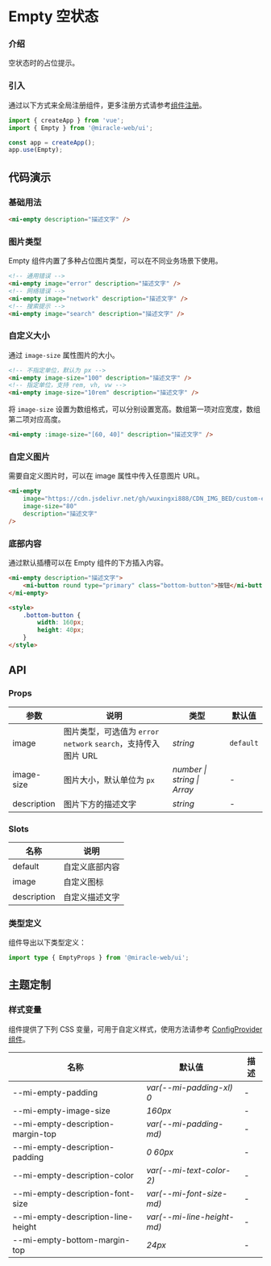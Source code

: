 # Empty 空状态

### 介绍

空状态时的占位提示。

### 引入

通过以下方式来全局注册组件，更多注册方式请参考[组件注册](#/zh-CN/advanced-usage#zu-jian-zhu-ce)。

```js
import { createApp } from 'vue';
import { Empty } from '@miracle-web/ui';

const app = createApp();
app.use(Empty);
```

## 代码演示

### 基础用法

```html
<mi-empty description="描述文字" />
```

### 图片类型

Empty 组件内置了多种占位图片类型，可以在不同业务场景下使用。

```html
<!-- 通用错误 -->
<mi-empty image="error" description="描述文字" />
<!-- 网络错误 -->
<mi-empty image="network" description="描述文字" />
<!-- 搜索提示 -->
<mi-empty image="search" description="描述文字" />
```

### 自定义大小

通过 `image-size` 属性图片的大小。

```html
<!-- 不指定单位，默认为 px -->
<mi-empty image-size="100" description="描述文字" />
<!-- 指定单位，支持 rem, vh, vw -->
<mi-empty image-size="10rem" description="描述文字" />
```

将 `image-size` 设置为数组格式，可以分别设置宽高。数组第一项对应宽度，数组第二项对应高度。

```html
<mi-empty :image-size="[60, 40]" description="描述文字" />
```

### 自定义图片

需要自定义图片时，可以在 image 属性中传入任意图片 URL。

```html
<mi-empty
    image="https://cdn.jsdelivr.net/gh/wuxingxi888/CDN_IMG_BED/custom-empty-image.png"
    image-size="80"
    description="描述文字"
/>
```

### 底部内容

通过默认插槽可以在 Empty 组件的下方插入内容。

```html
<mi-empty description="描述文字">
    <mi-button round type="primary" class="bottom-button">按钮</mi-button>
</mi-empty>

<style>
    .bottom-button {
        width: 160px;
        height: 40px;
    }
</style>
```

## API

### Props

| 参数 | 说明 | 类型 | 默认值 |
| --- | --- | --- | --- |
| image | 图片类型，可选值为 `error` `network` `search`，支持传入图片 URL | _string_ | `default` |
| image-size | 图片大小，默认单位为 `px` | _number \| string \| Array_ | - |
| description | 图片下方的描述文字 | _string_ | - |

### Slots

| 名称        | 说明           |
| ----------- | -------------- |
| default     | 自定义底部内容 |
| image       | 自定义图标     |
| description | 自定义描述文字 |

### 类型定义

组件导出以下类型定义：

```ts
import type { EmptyProps } from '@miracle-web/ui';
```

## 主题定制

### 样式变量

组件提供了下列 CSS 变量，可用于自定义样式，使用方法请参考 [ConfigProvider 组件](#/zh-CN/config-provider)。

| 名称                               | 默认值                     | 描述 |
| ---------------------------------- | -------------------------- | ---- |
| --mi-empty-padding                 | _var(--mi-padding-xl) 0_   | -    |
| --mi-empty-image-size              | _160px_                    | -    |
| --mi-empty-description-margin-top  | _var(--mi-padding-md)_     | -    |
| --mi-empty-description-padding     | _0 60px_                   | -    |
| --mi-empty-description-color       | _var(--mi-text-color-2)_   | -    |
| --mi-empty-description-font-size   | _var(--mi-font-size-md)_   | -    |
| --mi-empty-description-line-height | _var(--mi-line-height-md)_ | -    |
| --mi-empty-bottom-margin-top       | _24px_                     | -    |
